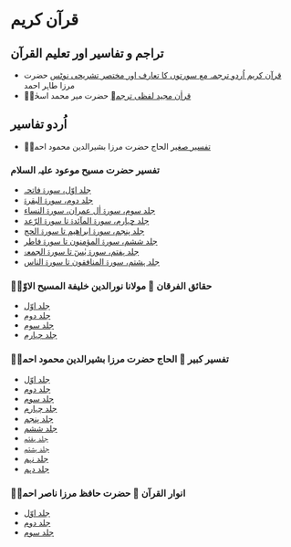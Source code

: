 # قرآن کریم
## تراجم و تفاسیر اور تعلیم القرآن


* [قرآن کریم اُردو ترجمہ مع سورتوں کا تعارف اور مختصر تشریحی نوٹس](http://books.google.com/books?id=gCWeDwAAQBAJ&printsec=frontcover) حضرت مرزا طاہر احمد
* [قراٰن مجید لفظی ترجمہ](http://books.google.com/books?id=uj7lDwAAQBAJ&printsec=frontcover) حضرت میر محمد اسحٰقؓ

## اُردو تفاسیر

* [تفسیر صغیر](http://books.google.com/books?id=R3flDwAAQBAJ&printsec=frontcover) الحاج حضرت مرزا بشیرالدین محمود احمدؓ

### تفسیر حضرت مسیح موعود علیہ السلام

* [جلد اوّل، سورۃ فاتحہ](http://books.google.com/books?id=rx7kDwAAQBAJ&printsec=frontcover)
* [جلد دوم، سورۃ البقرۃ](http://books.google.com/books?id=yR7kDwAAQBAJ&printsec=frontcover)
* [جلد سوم، سورۃ اٰل عمران، سورۃ النساء](http://books.google.com/books?id=1R7kDwAAQBAJ&printsec=frontcover)
* [جلد چہارم، سورۃ المآئدۃ تا سورۃ الرّعد](http://books.google.com/books?id=anjkDwAAQBAJ&printsec=frontcover)
* [جلد پنجم، سورۃ ابراھیم تا سورۃ الحج](http://books.google.com/books?id=cnjkDwAAQBAJ&printsec=frontcover)
* [جلد ششم، سورۃ المؤمنون تا سورۃ فاطر](http://books.google.com/books?id=injkDwAAQBAJ&printsec=frontcover)
* [جلد ہفتم، سورۃ یٰسٓ تا سورۃ الجمعۃ](http://books.google.com/books?id=tHjkDwAAQBAJ&printsec=frontcover)
* [جلد ہشتم، سورۃ المنافقون تا سورۃ الناس](http://books.google.com/books?id=yHjkDwAAQBAJ&printsec=frontcover)

### حقائق الفرقان ۔ مولانا نورالدین خلیفة المسیح الاوّلؓ

* [جلد اوّل](http://books.google.com/books?id=9xHmDwAAQBAJ&printsec=frontcover)
* [جلد دوم](http://books.google.com/books?id=BxLmDwAAQBAJ&printsec=frontcover)
* [جلد سوم](http://books.google.com/books?id=DRLmDwAAQBAJ&printsec=frontcover)
* [جلد چہارم](http://books.google.com/books?id=GRLmDwAAQBAJ&printsec=frontcover)

### تفسیر کبیر ۔ الحاج حضرت مرزا بشیرالدین محمود احمدؓ

* [جلد اوّل](http://books.google.com/books?id=e3flDwAAQBAJ&printsec=frontcover)
* [جلد دوم](http://books.google.com/books?id=h3flDwAAQBAJ&printsec=frontcover)
* [جلد سوم](http://books.google.com/books?id=P3nlDwAAQBAJ&printsec=frontcover)
* [جلد چہارم](http://books.google.com/books?id=Q3nlDwAAQBAJ&printsec=frontcover)
* [جلد پنجم](http://books.google.com/books?id=SXnlDwAAQBAJ&printsec=frontcover)
* [جلد ششم](http://books.google.com/books?id=WXnlDwAAQBAJ&printsec=frontcover)
* [جلد ہفتم](http://books.google.com/books?id=X3nlDwAAQBAJ&printsec=frontcover)
* [جلد ہشتم](http://books.google.com/books?id=Y3nlDwAAQBAJ&printsec=frontcover)
* [جلد نہم](http://books.google.com/books?id=a3nlDwAAQBAJ&printsec=frontcover)
* [جلد دہم](http://books.google.com/books?id=b3nlDwAAQBAJ&printsec=frontcover)

### انوار القرآن ۔ حضرت حافظ مرزا ناصر احمدؒ

* [جلد اوّل](http://books.google.com/books?id=uqrmDwAAQBAJ&printsec=frontcover)
* [جلد دوم](http://books.google.com/books?id=vKrmDwAAQBAJ&printsec=frontcover)
* [جلد سوم](http://books.google.com/books?id=xKrmDwAAQBAJ&printsec=frontcover)
